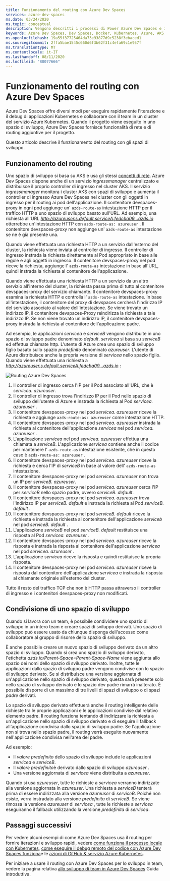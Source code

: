 ```yaml
---
title: Funzionamento del routing con Azure Dev Spaces
services: azure-dev-spaces
ms.date: 03/24/2020
ms.topic: conceptual
description: Vengono descritti i processi di Power Azure Dev Spaces e il funzionamento del routing
keywords: Azure Dev Spaces, Dev Spaces, Docker, Kubernetes, Azure, AKS, servizio Azure Kubernetes, contenitori
ms.openlocfilehash: 19a55f37725464da73e93877d9c5238f3ebaced1
ms.sourcegitcommit: 2ffa5bae1545c660d6f3b62f31c4efa69c1e957f
ms.translationtype: MT
ms.contentlocale: it-IT
ms.lasthandoff: 08/11/2020
ms.locfileid: "88077666"
---
```

# <a name="how-routing-works-with-azure-dev-spaces"></a>Funzionamento del routing con Azure Dev Spaces

Azure Dev Spaces offre diversi modi per eseguire rapidamente l'iterazione e il debug di applicazioni Kubernetes e collaborare con il team in un cluster del servizio Azure Kubernetes. Quando il progetto viene eseguito in uno spazio di sviluppo, Azure Dev Spaces fornisce funzionalità di rete e di routing aggiuntive per il progetto.

Questo articolo descrive il funzionamento del routing con gli spazi di sviluppo.

## <a name="how-routing-works"></a>Funzionamento del routing

Uno spazio di sviluppo si basa su AKS e usa gli stessi [concetti di rete](../aks/concepts-network.md). Azure Dev Spaces dispone anche di un servizio *ingressmanager* centralizzato e distribuisce il proprio controller di ingresso nel cluster AKS. Il servizio *ingressmanager* monitora i cluster AKS con spazi di sviluppo e aumenta il controller di ingresso Azure Dev Spaces nel cluster con gli oggetti in ingresso per il routing ai pod dell'applicazione. Il contenitore devspaces-proxy in ogni pod aggiunge un' `azds-route-as` intestazione HTTP per il traffico HTTP a uno spazio di sviluppo basato sull'URL. Ad esempio, una richiesta all'URL *http://azureuser.s.default.serviceA.fedcba09...azds.io* otterrebbe un'intestazione HTTP con `azds-route-as: azureuser` . Il contenitore devspaces-proxy non aggiunge un' `azds-route-as` intestazione se ne è già presente una.

Quando viene effettuata una richiesta HTTP a un servizio dall'esterno del cluster, la richiesta viene inviata al controller di ingresso. Il controller di ingresso instrada la richiesta direttamente al Pod appropriato in base alle regole e agli oggetti in ingresso. Il contenitore devspaces-proxy nel pod riceve la richiesta, aggiunge l' `azds-route-as` intestazione in base all'URL, quindi instrada la richiesta al contenitore dell'applicazione.

Quando viene effettuata una richiesta HTTP a un servizio da un altro servizio all'interno del cluster, la richiesta passa prima di tutto al contenitore devspaces-proxy del servizio chiamante. Il contenitore devspaces-proxy esamina la richiesta HTTP e controlla l' `azds-route-as` intestazione. In base all'intestazione, il contenitore del proxy di devspaces cercherà l'indirizzo IP del servizio associato al valore dell'intestazione. Se viene trovato un indirizzo IP, il contenitore devspaces-Proxy reindirizza la richiesta a tale indirizzo IP. Se non viene trovato un indirizzo IP, il contenitore devspaces-proxy instrada la richiesta al contenitore dell'applicazione padre.

Ad esempio, le applicazioni *servicea* e *serviceB* vengono distribuite in uno spazio di sviluppo padre denominato *default*. *servicea* si basa su *serviceB* ed effettua chiamate http. L'utente di Azure crea uno spazio di sviluppo figlio basato sullo spazio *predefinito* denominato *azureuser*. L'utente di Azure distribuisce anche la propria versione di *servicea* nello spazio figlio. Quando viene effettuata una richiesta a *http://azureuser.s.default.serviceA.fedcba09...azds.io* :

![Routing Azure Dev Spaces](media/how-dev-spaces-works/routing.svg)

1. Il controller di ingresso cerca l'IP per il Pod associato all'URL, che è *servicea. azureuser*.
1. Il controller di ingresso trova l'indirizzo IP per il Pod nello spazio di sviluppo dell'utente di Azure e instrada la richiesta al Pod *servicea. azureuser* .
1. Il contenitore devspaces-proxy nel pod *servicea. azureuser* riceve la richiesta e aggiunge `azds-route-as: azureuser` come intestazione HTTP.
1. Il contenitore devspaces-proxy nel pod *servicea. azureuser* instrada la richiesta al contenitore dell'applicazione *servicea* nel pod *servicea. azureuser* .
1. L'applicazione *servicea* nel pod *servicea. azureuser* effettua una chiamata a *serviceB*. L'applicazione *servicea* contiene anche il codice per mantenere l' `azds-route-as` intestazione esistente, che in questo caso è `azds-route-as: azureuser` .
1. Il contenitore devspaces-proxy nel pod *servicea. azureuser* riceve la richiesta e cerca l'IP di *serviceB* in base al valore dell' `azds-route-as` intestazione.
1. Il contenitore devspaces-proxy nel pod *servicea. azureuser* non trova un IP per *serviceB. azureuser*.
1. Il contenitore devspaces-proxy nel pod *servicea. azureuser* cerca l'IP per *serviceB* nello spazio padre, ovvero *serviceB. default*.
1. Il contenitore devspaces-proxy nel pod *servicea. azureuser* trova l'indirizzo IP per *serviceB. default* e instrada la richiesta al Pod *serviceB. default* .
1. Il contenitore devspaces-proxy nel pod *serviceB. default* riceve la richiesta e instrada la richiesta al contenitore dell'applicazione *serviceb* nel pod *serviceB. default* .
1. L'applicazione *serviceB* nel pod *serviceB. default* restituisce una risposta al Pod *servicea. azureuser* .
1. Il contenitore devspaces-proxy nel pod *servicea. azureuser* riceve la risposta e instrada la risposta al contenitore dell'applicazione *servicea* nel pod *servicea. azureuser* .
1. L'applicazione *servicea* riceve la risposta e quindi restituisce la propria risposta.
1. Il contenitore devspaces-proxy nel pod *servicea. azureuser* riceve la risposta dal contenitore dell'applicazione *servicea* e instrada la risposta al chiamante originale all'esterno del cluster.

Tutto il resto del traffico TCP che non è HTTP passa attraverso il controller di ingresso e i contenitori devspaces-proxy non modificati.

## <a name="sharing-a-dev-space"></a>Condivisione di uno spazio di sviluppo

Quando si lavora con un team, è possibile condividere uno spazio di sviluppo in un intero team e creare spazi di sviluppo derivati. Uno spazio di sviluppo può essere usato da chiunque disponga dell'accesso come collaboratore al gruppo di risorse dello spazio di sviluppo.

È anche possibile creare un nuovo spazio di sviluppo derivato da un altro spazio di sviluppo. Quando si crea uno spazio di sviluppo derivato, l'etichetta *azds.io/Parent-Space=Parent-Space-Name* viene aggiunta allo spazio dei nomi dello spazio di sviluppo derivato. Inoltre, tutte le applicazioni dallo spazio di sviluppo padre vengono condivise con lo spazio di sviluppo derivato. Se si distribuisce una versione aggiornata di un'applicazione nello spazio di sviluppo derivato, questa sarà presente solo nello spazio di sviluppo derivato e lo spazio dev padre rimarrà inalterato. È possibile disporre di un massimo di tre livelli di spazi di sviluppo o di spazi *padre* derivati.

Lo spazio di sviluppo derivato effettuerà anche il routing intelligente delle richieste tra le proprie applicazioni e le applicazioni condivise dal relativo elemento padre. Il routing funziona tentando di indirizzare la richiesta a un'applicazione nello spazio di sviluppo derivato e di eseguire il fallback all'applicazione condivisa dallo spazio di sviluppo padre. Se l'applicazione non si trova nello spazio padre, il routing verrà eseguito nuovamente nell'applicazione condivisa nell'area del padre.

Ad esempio:
* Il *valore predefinito* dello spazio di sviluppo include le applicazioni *servicea* e *serviceB*.
* Il *valore predefinito*è derivato dallo spazio di sviluppo *azureuser* .
* Una versione aggiornata di *servicea* viene distribuita a *azureuser*.

Quando si usa *azureuser*, tutte le richieste a *servicea* verranno indirizzate alla versione aggiornata in *azureuser*. Una richiesta a *serviceB* tenterà prima di essere indirizzata alla versione *azureuser* di *serviceB*. Poiché non esiste, verrà instradato alla versione *predefinita* di *serviceB*. Se viene rimossa la versione *azureuser* di *servicea* , tutte le richieste a *servicea* eseguiranno il fallback utilizzando la versione *predefinita* di *servicea*.

## <a name="next-steps"></a>Passaggi successivi

Per vedere alcuni esempi di come Azure Dev Spaces usa il routing per fornire iterazioni e sviluppo rapidi, vedere [come funziona il processo locale con Kubernetes][how-it-works-local-process-kubernetes], [come eseguire il debug remoto del codice con Azure Dev Spaces funziona][how-it-works-remote-debugging]e le [azioni di GitHub & servizio Azure Kubernetes][pr-flow].

Per iniziare a usare il routing con Azure Dev Spaces per lo sviluppo in team, vedere la pagina relativa [allo sviluppo di team in Azure Dev Spaces][quickstart-team] Guida introduttiva.

[helm-upgrade]: https://helm.sh/docs/intro/using_helm/#helm-upgrade-and-helm-rollback-upgrading-a-release-and-recovering-on-failure
[how-it-works-local-process-kubernetes]: /visualstudio/containers/overview-local-process-kubernetes
[how-it-works-remote-debugging]: how-dev-spaces-works-remote-debugging.md
[pr-flow]: how-to/github-actions.md
[quickstart-team]: quickstart-team-development.md
[troubleshooting]: troubleshooting.md